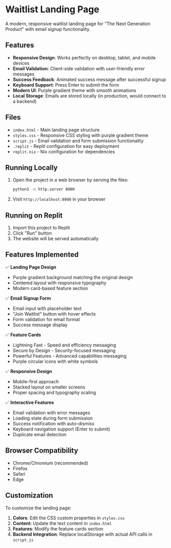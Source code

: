 # Waitlist Landing Page

A modern, responsive waitlist landing page for "The Next Generation Product" with email signup functionality.

## Features

- **Responsive Design**: Works perfectly on desktop, tablet, and mobile devices
- **Email Validation**: Client-side validation with user-friendly error messages
- **Success Feedback**: Animated success message after successful signup
- **Keyboard Support**: Press Enter to submit the form
- **Modern UI**: Purple gradient theme with smooth animations
- **Local Storage**: Emails are stored locally (in production, would connect to a backend)

## Files

- `index.html` - Main landing page structure
- `styles.css` - Responsive CSS styling with purple gradient theme
- `script.js` - Email validation and form submission functionality
- `.replit` - Replit configuration for easy deployment
- `replit.nix` - Nix configuration for dependencies

## Running Locally

1. Open the project in a web browser by serving the files:
   ```bash
   python3 -m http.server 8000
   ```
2. Visit `http://localhost:8000` in your browser

## Running on Replit

1. Import this project to Replit
2. Click "Run" button
3. The website will be served automatically

## Features Implemented

✅ **Landing Page Design**
- Purple gradient background matching the original design
- Centered layout with responsive typography
- Modern card-based feature section

✅ **Email Signup Form**
- Email input with placeholder text
- "Join Waitlist" button with hover effects
- Form validation for email format
- Success message display

✅ **Feature Cards**
- Lightning Fast - Speed and efficiency messaging
- Secure by Design - Security-focused messaging  
- Powerful Features - Advanced capabilities messaging
- Purple circular icons with white symbols

✅ **Responsive Design**
- Mobile-first approach
- Stacked layout on smaller screens
- Proper spacing and typography scaling

✅ **Interactive Features**
- Email validation with error messages
- Loading state during form submission
- Success notification with auto-dismiss
- Keyboard navigation support (Enter to submit)
- Duplicate email detection

## Browser Compatibility

- Chrome/Chromium (recommended)
- Firefox
- Safari
- Edge

## Customization

To customize the landing page:

1. **Colors**: Edit the CSS custom properties in `styles.css`
2. **Content**: Update the text content in `index.html`
3. **Features**: Modify the feature cards section
4. **Backend Integration**: Replace localStorage with actual API calls in `script.js`